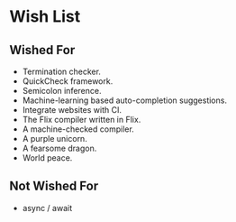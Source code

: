 # Wish List

## Wished For

- Termination checker.
- QuickCheck framework.
- Semicolon inference.
- Machine-learning based auto-completion suggestions.
- Integrate websites with CI.
- The Flix compiler written in Flix.
- A machine-checked compiler.
- A purple unicorn.
- A fearsome dragon.
- World peace.

## Not Wished For

- async / await
